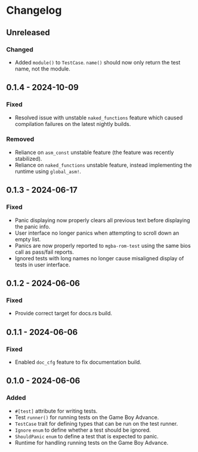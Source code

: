 # Changelog

## Unreleased
### Changed
- Added `module()` to `TestCase`. `name()` should now only return the test name, not the module.

## 0.1.4 - 2024-10-09
### Fixed
- Resolved issue with unstable `naked_functions` feature which caused compilation failures on the latest nightly builds.
### Removed
- Reliance on `asm_const` unstable feature (the feature was recently stabilized).
- Reliance on `naked_functions` unstable feature, instead implementing the runtime using `global_asm!`.

## 0.1.3 - 2024-06-17
### Fixed
- Panic displaying now properly clears all previous text before displaying the panic info.
- User interface no longer panics when attempting to scroll down an empty list.
- Panics are now properly reported to `mgba-rom-test` using the same bios call as pass/fail reports.
- Ignored tests with long names no longer cause misaligned display of tests in user interface.

## 0.1.2 - 2024-06-06
### Fixed
- Provide correct target for docs.rs build.

## 0.1.1 - 2024-06-06
### Fixed
- Enabled `doc_cfg` feature to fix documentation build.

## 0.1.0 - 2024-06-06
### Added
- `#[test]` attribute for writing tests.
- Test `runner()` for running tests on the Game Boy Advance.
- `TestCase` trait for defining types that can be run on the test runner.
- `Ignore` `enum` to define whether a test should be ignored.
- `ShouldPanic` `enum` to define a test that is expected to panic.
- Runtime for handling running tests on the Game Boy Advance.
